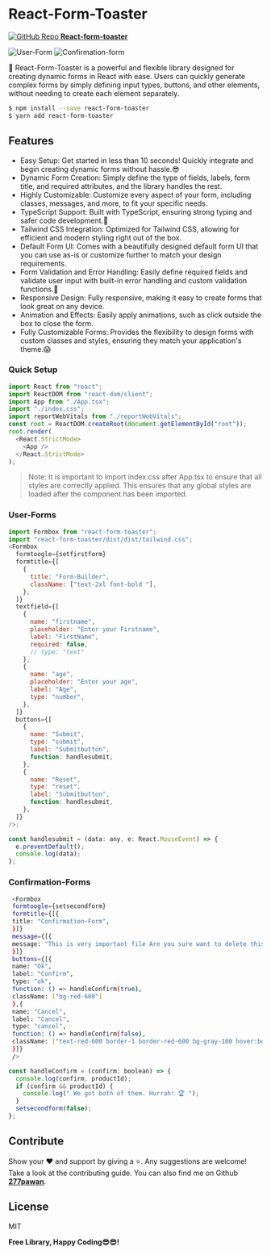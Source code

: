 # React-Form-Toaster

[![GitHub Repo](https://github.githubassets.com/favicons/favicon.png) **React-form-toaster**](https://github.com/277pawan/form-builder)

![User-Form](https://cure-ten.vercel.app/static/media/firstform.b6075305bf63a34699f8.gif)
![Confirmation-form](https://cure-ten.vercel.app/static/media/confirm.4b962f1dee5f2bc649cd.png)

🎊 React-Form-Toaster is a powerful and flexible library designed for creating dynamic forms in React with ease. Users can quickly generate complex forms by simply defining input types, buttons, and other elements, without needing to create each element separately.

```sh
$ npm install --save react-form-toaster
$ yarn add react-form-toaster
```

## Features

- Easy Setup: Get started in less than 10 seconds! Quickly integrate and begin creating dynamic forms without hassle.😎
- Dynamic Form Creation: Simply define the type of fields, labels, form title, and required attributes, and the library handles the rest.
- Highly Customizable: Customize every aspect of your form, including classes, messages, and more, to fit your specific needs.
- TypeScript Support: Built with TypeScript, ensuring strong typing and safer code development.🤯
- Tailwind CSS Integration: Optimized for Tailwind CSS, allowing for efficient and modern styling right out of the box.
- Default Form UI: Comes with a beautifully designed default form UI that you can use as-is or customize further to match your design requirements.
- Form Validation and Error Handling: Easily define required fields and validate user input with built-in error handling and custom validation functions.🍃
- Responsive Design: Fully responsive, making it easy to create forms that look great on any device.
- Animation and Effects: Easily apply animations, such as click outside the box to close the form.
- Fully Customizable Forms: Provides the flexibility to design forms with custom classes and styles, ensuring they match your application's theme.😱

### Quick Setup

```javascript
import React from "react";
import ReactDOM from "react-dom/client";
import App from "./App.tsx";
import "./index.css";
import reportWebVitals from "./reportWebVitals";
const root = ReactDOM.createRoot(document.getElementById("root"));
root.render(
  <React.StrictMode>
    <App />
  </React.StrictMode>
);
```

> Note: It is important to import index.css after App.tsx to ensure that all styles are correctly applied. This ensures that any global styles are loaded after the component has been imported.

### User-Forms

```javascript
import Formbox from "react-form-toaster";
import "react-form-toaster/dist/dist/tailwind.css";
<Formbox
  formtoogle={setfirstform}
  formtitle={[
    {
      title: "Form-Builder",
      className: ["text-2xl font-bold "],
    },
  ]}
  textfield={[
    {
      name: "firstname",
      placeholder: "Enter your Firstname",
      label: "FirstName",
      required: false,
      // type: "text"
    },
    {
      name: "age",
      placeholder: "Enter your age",
      label: "Age",
      type: "number",
    },
  ]}
  buttons={[
    {
      name: "Submit",
      type: "submit",
      label: "Submitbutton",
      function: handlesubmit,
    },
    {
      name: "Reset",
      type: "reset",
      label: "Submitbutton",
      function: handlesubmit,
    },
  ]}
/>;
```

```javascript
const handlesubmit = (data: any, e: React.MouseEvent) => {
  e.preventDefault();
  console.log(data);
};
```

### Confirmation-Forms

```sh
 <Formbox
 formtoogle={setsecondform}
 formtitle={[{
 title: "Confirmation-Form",
 }]}
 message={[{
 message: "This is very important file Are you sure want to delete this file? Please reconfirm it!"
 }]}
 buttons={[{
 name: "Ok",
 label: "Confirm",
 type: "ok",
 function: () => handleConfirm(true),
 className: ["bg-red-600"]
 },{
 name: "Cancel",
 label: "Cancel",
 type: "cancel",
 function: () => handleConfirm(false),
 className: ["text-red-600 border-1 border-red-600 bg-gray-100 hover:border-red-600 "]
 }]}
 />
```

```javascript
const handleConfirm = (confirm: boolean) => {
  console.log(confirm, productId);
  if (confirm && productId) {
    console.log(" We got both of them. Hurrah! 🏆 ");
  }
  setsecondform(false);
};
```

## Contribute

Show your ❤️ and support by giving a ⭐. Any suggestions are welcome! Take a look at the contributing guide.
You can also find me on Github [**277pawan**](https://github.com/277pawan).

## License

MIT

**Free Library, Happy Coding😎😎!**
